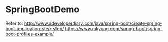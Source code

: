 # SpringBootDemo
Refer to: 
http://www.adeveloperdiary.com/java/spring-boot/create-spring-boot-application-step-step/
https://www.mkyong.com/spring-boot/spring-boot-profiles-example/